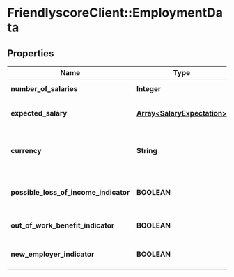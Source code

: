 # FriendlyscoreClient::EmploymentData

## Properties
Name | Type | Description | Notes
------------ | ------------- | ------------- | -------------
**number_of_salaries** | **Integer** | Number of salaries | [optional] 
**expected_salary** | [**Array&lt;SalaryExpectation&gt;**](SalaryExpectation.md) | Array of expected salaries | [optional] 
**currency** | **String** | Currency code (compatible with ISO 4217) | [optional] 
**possible_loss_of_income_indicator** | **BOOLEAN** | Possible loss of income indicator | [optional] 
**out_of_work_benefit_indicator** | **BOOLEAN** | Out of work benefit indicator | [optional] 
**new_employer_indicator** | **BOOLEAN** | New employer indicator | [optional] 


